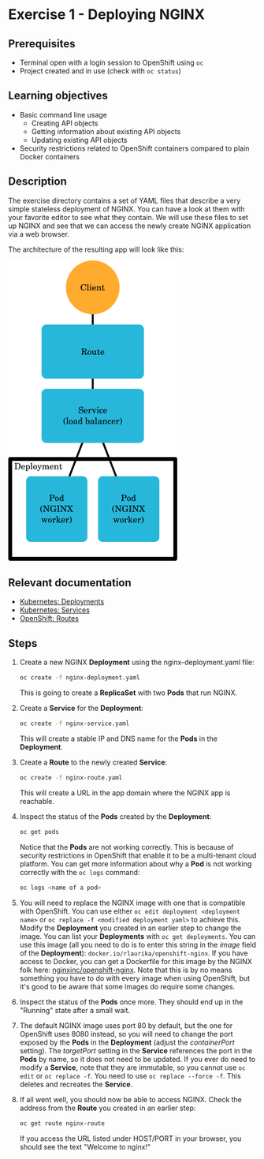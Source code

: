 # Exercise 1 - Deploying NGINX

## Prerequisites

* Terminal open with a login session to OpenShift using `oc`
* Project created and in use (check with `oc status`)

## Learning objectives

* Basic command line usage
  * Creating API objects
  * Getting information about existing API objects
  * Updating existing API objects
* Security restrictions related to OpenShift containers compared to plain Docker
  containers

## Description

The exercise directory contains a set of YAML files that describe a very simple
stateless deployment of NGINX. You can have a look at them with your favorite
editor to see what they contain. We will use these files to set up NGINX and see
that we can access the newly create NGINX application via a web browser.

The architecture of the resulting app will look like this:

![Exercise 1 architecture](ex1-arch.png)

## Relevant documentation

* [Kubernetes: Deployments](https://kubernetes.io/docs/concepts/workloads/controllers/deployment/)
* [Kubernetes: Services](https://kubernetes.io/docs/concepts/services-networking/service/)
* [OpenShift: Routes](https://docs.openshift.org/3.6/architecture/networking/routes.html)

## Steps

1. Create a new NGINX **Deployment** using the nginx-deployment.yaml file:
   ```bash
   oc create -f nginx-deployment.yaml
   ```
   This is going to create a **ReplicaSet** with two **Pods** that run NGINX.

2. Create a **Service** for the **Deployment**:
   ```bash
   oc create -f nginx-service.yaml
   ```
   This will create a stable IP and DNS name for the **Pods** in the
   **Deployment**.

3. Create a **Route** to the newly created **Service**:
   ```bash
   oc create -f nginx-route.yaml
   ```
   This will create a URL in the app domain where the NGINX app is reachable.

4. Inspect the status of the **Pods** created by the **Deployment**:
   ```bash
   oc get pods
   ```
   Notice that the **Pods** are not working correctly. This is because of
   security restrictions in OpenShift that enable it to be a multi-tenant cloud
   platform. You can get more information about why a **Pod** is not working
   correctly with the `oc logs` command:
   ```bash
   oc logs <name of a pod>
   ```

5. You will need to replace the NGINX image with one that is compatible with
   OpenShift. You can use either `oc edit deployment <deployment name>` or `oc
   replace -f <modified deployment yaml>` to achieve this. Modify the
   **Deployment** you created in an earlier step to change the image. You can list
   your **Deployments** with `oc get deployments`. You can use this image (all you
   need to do is to enter this string in the *image* field of the **Deployment**):
   `docker.io/rlaurika/openshift-nginx`. If you have
   access to Docker, you can get a Dockerfile for this image by the NGINX folk
   here: [nginxinc/openshift-nginx](https://github.com/nginxinc/openshift-nginx).
   Note that this is by no means something you have to do with every image when
   using OpenShift, but it's good to be aware that some images do require some
   changes.

6. Inspect the status of the **Pods** once more. They should end up in the
   "Running" state after a small wait.

7. The default NGINX image uses port 80 by default, but the one for OpenShift
   uses 8080 instead, so you will need to change the port exposed by the **Pods**
   in the **Deployment** (adjust the *containerPort* setting). The *targetPort*
   setting in the **Service** references the port in the **Pods** by name, so it
   does not need to be updated. If you ever do need to modify a **Service**, note
   that they are immutable, so you cannot use `oc edit` or `oc replace -f`. You
   need to use `oc replace --force -f`. This deletes and recreates the **Service**.

8. If all went well, you should now be able to access NGINX. Check the address
    from the **Route** you created in an earlier step:
    ```bash
    oc get route nginx-route
    ```
    If you access the URL listed under HOST/PORT in your browser, you should see
    the text "Welcome to nginx!"
